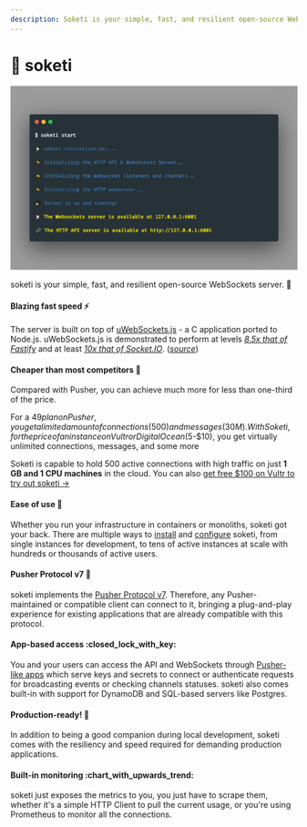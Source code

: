 ```yaml
---
description: Soketi is your simple, fast, and resilient open-source WebSockets server. 📣
---
```


# 📡 soketi

![](<.gitbook/assets/carbon (22).png>)

soketi is your simple, fast, and resilient open-source WebSockets server. 📣

#### Blazing fast speed :zap:

The server is built on top of [uWebSockets.js](https://github.com/uNetworking/uWebSockets.js) - a C application ported to Node.js. uWebSockets.js is demonstrated to perform at levels [_8.5x that of Fastify_](https://alexhultman.medium.com/serving-100k-requests-second-from-a-fanless-raspberry-pi-4-over-ethernet-fdd2c2e05a1e) and at least [_10x that of Socket.IO_](https://medium.com/swlh/100k-secure-websockets-with-raspberry-pi-4-1ba5d2127a23). ([_source_](https://github.com/uNetworking/uWebSockets.js))

#### Cheaper than most competitors 🤑

Compared with Pusher, you can achieve much more for less than one-third of the price.

For a $49 plan on Pusher, you get a limited amount of connections (500) and messages (30M). With Soketi, for the price of an instance on Vultr or DigitalOcean ($5-$10), you get virtually unlimited connections, messages, and some more

Soketi is capable to hold 500 active connections with high traffic on just **1 GB and 1 CPU machines** in the cloud. You can also [get free $100 on Vultr to try out soketi →](https://www.vultr.com/?ref=9032189-8H)

#### Ease of use :baby:

Whether you run your infrastructure in containers or monoliths, soketi got your back. There are multiple ways to [install](getting-started/installation/) and [configure](getting-started/environment-variables.md) soketi, from single instances for development, to tens of active instances at scale with hundreds or thousands of active users.

#### Pusher Protocol v7 :satellite:

soketi implements the [Pusher Protocol v7](https://pusher.com/docs/channels/library\_auth\_reference/pusher-websockets-protocol#version-7-2017-11). Therefore, any Pusher-maintained or compatible client can connect to it, bringing a plug-and-play experience for existing applications that are already compatible with this protocol.

#### App-based access :closed\_lock\_with\_key:

You and your users can access the API and WebSockets through [Pusher-like apps](app-management/introduction.md) which serve keys and secrets to connect or authenticate requests for broadcasting events or checking channels statuses. soketi also comes built-in with support for DynamoDB and SQL-based servers like Postgres.

#### Production-ready! :robot:

In addition to being a good companion during local development, soketi comes with the resiliency and speed required for demanding production applications.

#### Built-in monitoring :chart\_with\_upwards\_trend:

soketi just exposes the metrics to you, you just have to scrape them, whether it's a simple HTTP Client to pull the current usage, or you're using Prometheus to monitor all the connections.
